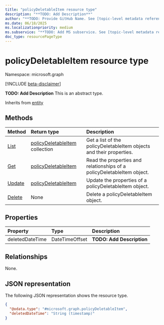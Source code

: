 ```yaml
---
title: "policyDeletableItem resource type"
description: "**TODO: Add Description**"
author: "**TODO: Provide GitHub Name. See [topic-level metadata reference](https://eng.ms/docs/products/microsoft-graph-service/microsoft-graph/document-apis/metadata)**"
ms.date: 06/18/2025
ms.localizationpriority: medium
ms.subservice: "**TODO: Add MS subservice. See [topic-level metadata reference](https://eng.ms/docs/products/microsoft-graph-service/microsoft-graph/document-apis/metadata)**"
doc_type: resourcePageType
---
```


# policyDeletableItem resource type

Namespace: microsoft.graph

[!INCLUDE [beta-disclaimer](../../includes/beta-disclaimer.md)]

**TODO: Add Description**
This is an abstract type.

Inherits from [entity](../resources/entity.md)

## Methods
|Method|Return type|Description|
|:---|:---|:---|
|[List](../api/policydeletableitem-list.md)|[policyDeletableItem](../resources/policydeletableitem.md) collection|Get a list of the policyDeletableItem objects and their properties.|
|[Get](../api/policydeletableitem-get.md)|[policyDeletableItem](../resources/policydeletableitem.md)|Read the properties and relationships of a policyDeletableItem object.|
|[Update](../api/policydeletableitem-update.md)|[policyDeletableItem](../resources/policydeletableitem.md)|Update the properties of a policyDeletableItem object.|
|[Delete](../api/policydeletableitem-delete.md)|None|Delete a policyDeletableItem object.|

## Properties
|Property|Type|Description|
|:---|:---|:---|
|deletedDateTime|DateTimeOffset|**TODO: Add Description**|

## Relationships
None.

## JSON representation
The following JSON representation shows the resource type.
<!-- {
  "blockType": "resource",
  "keyProperty": "id",
  "@odata.type": "microsoft.graph.policyDeletableItem",
  "openType": false
}
-->
``` json
{
  "@odata.type": "#microsoft.graph.policyDeletableItem",
  "deletedDateTime": "String (timestamp)"
}
```
